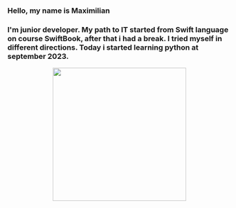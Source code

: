 ### Hello, my name is Maximilian
### I'm junior developer. My path to IT started from Swift language on course SwiftBook, after that i had a break. I tried myself in different directions. Today i started learning python at  september 2023.

<div id="header" align="center">
<img src = "https://media.giphy.com/media/1sgetPM00wWqJpVUTl/giphy.gif" width="300"/>
